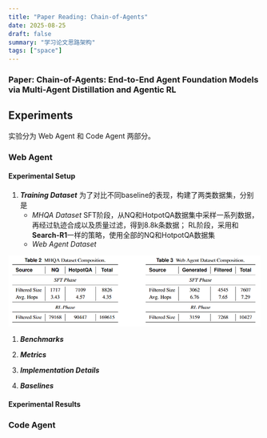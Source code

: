 ```yaml
---
title: "Paper Reading: Chain-of-Agents"
date: 2025-08-25
draft: false
summary: "学习论文思路架构"
tags: ["space"]
---
```


### Paper: Chain-of-Agents: End-to-End Agent Foundation Models via Multi-Agent Distillation and Agentic RL

## Experiments
实验分为 Web Agent 和 Code Agent 两部分。

### Web Agent
#### Experimental Setup
1. ***Training Dataset***
为了对比不同baseline的表现，构建了两类数据集，分别是
   - *MHQA Dataset*
    SFT阶段，从NQ和HotpotQA数据集中采样一系列数据，再经过轨迹合成以及质量过滤，得到8.8k条数据；
    RL阶段，采用和**Search-R1**一样的策略，使用全部的NQ和HotpotQA数据集
   - *Web Agent Dataset*

![Dataset Composition](ds1.png)


1. ***Benchmarks***

2. ***Metrics***

3. ***Implementation Details***

4. ***Baselines***

#### Experimental Results


### Code Agent

